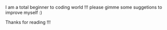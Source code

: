 I am a total beginner to coding world !!!
please gimme some suggetions to improve myself :)

Thanks for reading !!!
